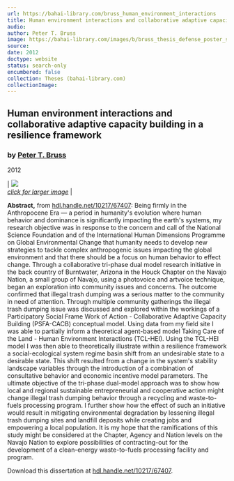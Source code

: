 ```yaml
---
url: https://bahai-library.com/bruss_human_environment_interactions
title: Human environment interactions and collaborative adaptive capacity building in a resilience framework
audio: 
author: Peter T. Bruss
image: https://bahai-library.com/images/b/bruss_thesis_defense_poster_small.jpg
source: 
date: 2012
doctype: website
status: search-only
encumbered: false
collection: Theses (bahai-library.com)
collectionImage: 
---
```



## Human environment interactions and collaborative adaptive capacity building in a resilience framework

### by [Peter T. Bruss](https://bahai-library.com/author/Peter+T.+Bruss)

2012


| [![](https://bahai-library.com/images/b/bruss_thesis_defense_poster_small.jpg)  
_click for larger image_](https://bahai-library.com/images/b/bruss_thesis_defense_poster.jpg) |

**Abstract,** from [hdl.handle.net/10217/67407](http://hdl.handle.net/10217/67407): Being firmly in the Anthropocene Era — a period in humanity's evolution where human behavior and dominance is significantly impacting the earth's systems, my research objective was in response to the concern and call of the National Science Foundation and of the International Human Dimensions Programme on Global Environmental Change that humanity needs to develop new strategies to tackle complex anthropogenic issues impacting the global environment and that there should be a focus on human behavior to effect change. Through a collaborative tri-phase dual model research initiative in the back country of Burntwater, Arizona in the Houck Chapter on the Navajo Nation, a small group of Navajo, using a photovoice and artvoice technique, began an exploration into community issues and concerns. The outcome confirmed that illegal trash dumping was a serious matter to the community in need of attention. Through multiple community gatherings the illegal trash dumping issue was discussed and explored within the workings of a Participatory Social Frame Work of Action - Collaborative Adaptive Capacity Building (PSFA-CACB) conceptual model. Using data from my field site I was able to partially inform a theoretical agent-based model Taking Care of the Land - Human Environment Interactions (TCL-HEI). Using the TCL-HEI model I was then able to theoretically illustrate within a resilience framework a social-ecological system regime basin shift from an undesirable state to a desirable state. This shift resulted from a change in the system's stability landscape variables through the introduction of a combination of consultative behavior and economic incentive model parameters. The ultimate objective of the tri-phase dual-model approach was to show how local and regional sustainable entrepreneurial and cooperative action might change illegal trash dumping behavior through a recycling and waste-to-fuels processing program. I further show how the effect of such an initiative would result in mitigating environmental degradation by lessening illegal trash dumping sites and landfill deposits while creating jobs and empowering a local population. It is my hope that the ramifications of this study might be considered at the Chapter, Agency and Nation levels on the Navajo Nation to explore possibilities of contracting-out for the development of a clean-energy waste-to-fuels processing facility and program.

Download this dissertation at [hdl.handle.net/10217/67407](http://hdl.handle.net/10217/67407).